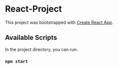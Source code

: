 # React-Project

This project was bootstrapped with [Create React App](https://github.com/facebook/create-react-app).

## Available Scripts

In the project directory, you can run:

### `npm start`
